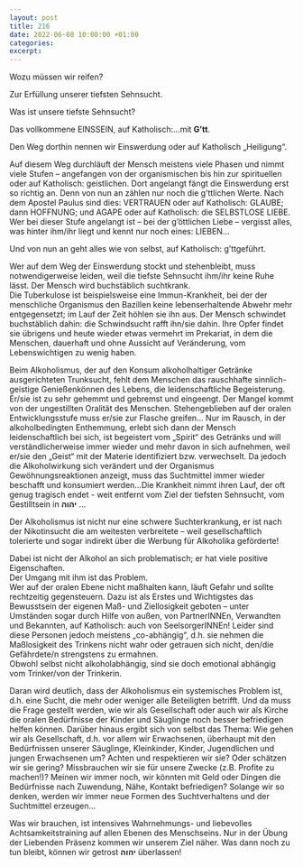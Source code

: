 ```yaml
---
layout: post
title: 216
date: 2022-06-08 10:00:00 +01:00
categories: 
excerpt: 
---
```


Wozu müssen wir reifen?

Zur Erfüllung unserer tiefsten Sehnsucht.

Was ist unsere tiefste Sehnsucht?

Das vollkommene EINSSEIN, auf Katholisch:…mit **G’tt**.

Den Weg dorthin nennen wir Einswerdung oder auf Katholisch „Heiligung“.

Auf diesem Weg durchläuft der Mensch meistens viele Phasen und nimmt viele Stufen – angefangen von der organismischen bis hin zur spirituellen oder auf Katholisch: geistlichen. Dort angelangt fängt die Einswerdung erst so richtig an. Denn von nun an zählen nur noch die g’ttlichen Werte. Nach dem Apostel Paulus sind dies: VERTRAUEN oder auf Katholisch: GLAUBE; dann HOFFNUNG; und AGAPE oder auf Katholisch: die SELBSTLOSE  LIEBE. Wer bei dieser Stufe angelangt ist – bei der g’öttlichen Liebe – vergisst alles, was hinter ihm/ihr liegt und kennt nur noch eines: LIEBEN…

Und von nun an geht alles wie von selbst, auf Katholisch: g’ttgeführt.

Wer auf dem Weg der Einswerdung stockt und stehenbleibt, muss notwendigerweise leiden, weil die tiefste Sehnsucht ihm/ihr keine Ruhe lässt. Der Mensch wird buchstäblich suchtkrank.\
Die Tuberkulose ist beispielsweise eine Immun-Krankheit, bei der der menschliche Organismus den Bazillen keine lebenserhaltende Abwehr mehr entgegensetzt; im Lauf der Zeit höhlen sie ihn aus. Der Mensch schwindet buchstäblich dahin: die Schwindsucht rafft ihn/sie dahin. Ihre Opfer findet sie übrigens und heute wieder etwas vermehrt im Prekariat, in dem die Menschen, dauerhaft und ohne Aussicht auf Veränderung, vom Lebenswichtigen zu wenig haben.

Beim Alkoholismus, der auf den Konsum alkoholhaltiger Getränke ausgerichteten Trunksucht, fehlt dem Menschen das rauschhafte sinnlich-geistige Genießenkönnen des Lebens, die leidenschaftliche Begeisterung. Er/sie ist zu sehr gehemmt und gebremst und eingeengt.  Der Mangel kommt von der ungestillten Oralität des Menschen. Stehengeblieben auf der oralen Entwicklungsstufe muss er/sie zur Flasche greifen… Nur im Rausch, in der alkoholbedingten Enthemmung, erlebt sich dann der Mensch leidenschaftlich bei sich, ist begeistert vom „Spirit“ des Getränks und will verständlicherweise immer wieder und mehr davon in sich aufnehmen, weil er/sie den „Geist“ mit der Materie identifiziert bzw. verwechselt. Da jedoch die Alkoholwirkung sich verändert und der Organismus Gewöhnungsreaktionen anzeigt, muss das Suchtmittel immer wieder beschafft und konsumiert werden…Die Krankheit nimmt ihren Lauf, der oft genug tragisch endet - weit entfernt vom Ziel der tiefsten Sehnsucht, vom Gestilltsein in **יהוה** …

Der Alkoholismus ist nicht nur eine schwere Suchterkrankung, er ist nach der Nikotinsucht die am weitesten verbreitete – weil gesellschaftlich tolerierte und sogar indirekt über die Werbung für Alkoholika geförderte!

Dabei ist nicht der Alkohol an sich problematisch; er hat viele positive Eigenschaften.\
Der Umgang mit ihm ist das Problem.\
Wer auf der oralen Ebene nicht maßhalten kann, läuft Gefahr und sollte rechtzeitig gegensteuern. Dazu ist als Erstes und Wichtigstes das Bewusstsein der eigenen Maß- und Ziellosigkeit geboten – unter Umständen sogar durch Hilfe von außen, von PartnerINNEn, Verwandten und Bekannten, auf Katholisch: auch von SeelsorgerINNEn! Leider sind diese Personen jedoch meistens „co-abhängig“, d.h. sie nehmen die Maßlosigkeit des Trinkens nicht wahr oder getrauen sich nicht, den/die Gefährdete/n strengstens zu ermahnen.\
Obwohl selbst nicht alkoholabhängig, sind sie doch emotional abhängig vom Trinker/von der Trinkerin.

Daran wird deutlich, dass der Alkoholismus ein systemisches Problem ist, d.h. eine Sucht, die mehr oder weniger alle Beteiligten betrifft. Und da muss die Frage gestellt werden, wie wir als Gesellschaft oder auch wir als Kirche die oralen Bedürfnisse der Kinder und Säuglinge noch besser befriedigen helfen können. Darüber hinaus ergibt sich von selbst das Thema: Wie gehen wir als Gesellschaft, d.h. vor allem wir Erwachsenen, überhaupt mit den Bedürfnissen unserer Säuglinge, Kleinkinder, Kinder, Jugendlichen und jungen Erwachsenen um? Achten und respektieren wir sie? Oder schätzen wir sie gering? Missbrauchen wir sie für unsere Zwecke (z.B. Profite zu machen!)? Meinen wir immer noch, wir könnten mit Geld oder Dingen die Bedürfnisse nach Zuwendung, Nähe, Kontakt befriedigen? Solange wir so denken, werden wir immer neue Formen des Suchtverhaltens und der Suchtmittel erzeugen…

Was wir brauchen, ist intensives Wahrnehmungs- und liebevolles Achtsamkeitstraining auf allen Ebenen des Menschseins. Nur in der Übung der Liebenden Präsenz kommen wir unserem Ziel näher. Was dann noch zu tun bleibt, können wir getrost **יהוה** überlassen!
